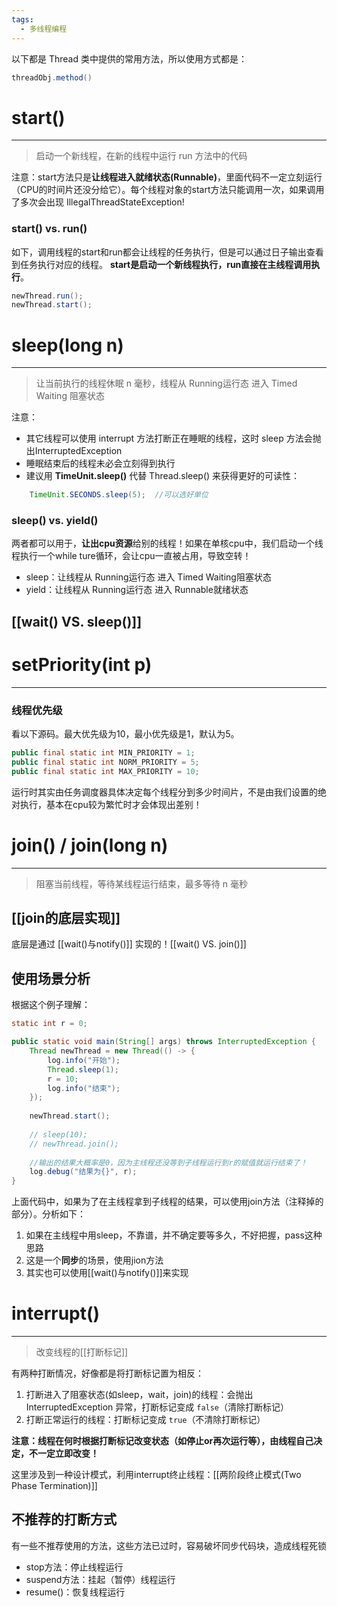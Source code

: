 ```yaml
---
tags:
  - 多线程编程
---
```

以下都是 Thread 类中提供的常用方法，所以使用方式都是：
```java
threadObj.method()
```

# start()
----
>启动一个新线程，在新的线程中运行 run 方法中的代码

注意：start方法只是**让线程进入就绪状态(Runnable)**，里面代码不一定立刻运行（CPU的时间片还没分给它）。每个线程对象的start方法只能调用一次，如果调用了多次会出现 IllegalThreadStateException!
### start() vs. run()
如下，调用线程的start和run都会让线程的任务执行，但是可以通过日子输出查看到任务执行对应的线程。
**start是启动一个新线程执行，run直接在主线程调用执行**。
```java
newThread.run();  
newThread.start();
```

# sleep(long n)
---
>让当前执行的线程休眠 n 毫秒，线程从 Running运行态 进入 Timed Waiting 阻塞状态

注意：
- 其它线程可以使用 interrupt 方法打断正在睡眠的线程，这时 sleep 方法会抛出InterruptedException
- 睡眠结束后的线程未必会立刻得到执行
- 建议用 **TimeUnit.sleep()** 代替 Thread.sleep() 来获得更好的可读性：
```java
	TimeUnit.SECONDS.sleep(5);  //可以选好单位
```

### sleep() vs. yield()
两者都可以用于，**让出cpu资源**给别的线程！如果在单核cpu中，我们启动一个线程执行一个while ture循环，会让cpu一直被占用，导致空转！
- sleep：让线程从 Running运行态 进入 Timed Waiting阻塞状态
- yield：让线程从 Running运行态 进入 Runnable就绪状态

## [[wait() VS. sleep()]]
# setPriority(int p)
---
### 线程优先级
看以下源码。最大优先级为10，最小优先级是1，默认为5。
```java
public final static int MIN_PRIORITY = 1;  
public final static int NORM_PRIORITY = 5;  
public final static int MAX_PRIORITY = 10;
```

运行时其实由任务调度器具体决定每个线程分到多少时间片，不是由我们设置的绝对执行，基本在cpu较为繁忙时才会体现出差别！

# join() / join(long n)
---
>阻塞当前线程，等待某线程运行结束，最多等待 n 毫秒

## [[join的底层实现]]
底层是通过 [[wait()与notify()]] 实现的！[[wait() VS. join()]]

## 使用场景分析
根据这个例子理解：
```java
static int r = 0;  

public static void main(String[] args) throws InterruptedException {    
    Thread newThread = new Thread(() -> {  
        log.info("开始");  
        Thread.sleep(1);  
        r = 10;  
        log.info("结束");  
    });  
    
    newThread.start();  
    
    // sleep(10);  
    // newThread.join();
	
	//输出的结果大概率是0，因为主线程还没等到子线程运行到r的赋值就运行结束了！
    log.debug("结果为{}", r);  
}
```

上面代码中，如果为了在主线程拿到子线程的结果，可以使用join方法（注释掉的部分）。分析如下：
1. 如果在主线程中用sleep，不靠谱，并不确定要等多久，不好把握，pass这种思路
2. 这是一个**同步**的场景，使用jion方法
3. 其实也可以使用[[wait()与notify()]]来实现

# interrupt()
---
>改变线程的[[打断标记]]

有两种打断情况，好像都是将打断标记置为相反：
1. 打断进入了阻塞状态(如sleep，wait，join)的线程：会抛出 InterruptedException 异常，打断标记变成 `false`（清除打断标记）
2. 打断正常运行的线程：打断标记变成 `true`（不清除打断标记）

**注意：线程在何时根据打断标记改变状态（如停止or再次运行等），由线程自己决定，不一定立即改变！**

这里涉及到一种设计模式，利用interrupt终止线程：[[两阶段终止模式(Two Phase Termination)]]
## 不推荐的打断方式
有一些不推荐使用的方法，这些方法已过时，容易破坏同步代码块，造成线程死锁
- stop方法：停止线程运行
- suspend方法：挂起（暂停）线程运行
- resume()：恢复线程运行


